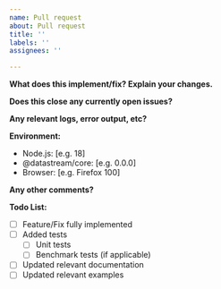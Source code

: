 ```yaml
---
name: Pull request
about: Pull request
title: ''
labels: ''
assignees: ''

---
```


<!-- First and foremost, thank you for taking the time to make middy better. You contribution helps everyone. -->

**What does this implement/fix? Explain your changes.**

**Does this close any currently open issues?**

**Any relevant logs, error output, etc?**

**Environment:**
 - Node.js: [e.g. 18]
 - @datastream/core: [e.g. 0.0.0]
 - Browser: [e.g. Firefox 100]

**Any other comments?**

**Todo List:**
- [ ] Feature/Fix fully implemented
- [ ] Added tests
  - [ ] Unit tests
  - [ ] Benchmark tests (if applicable)
- [ ] Updated relevant documentation
- [ ] Updated relevant examples
